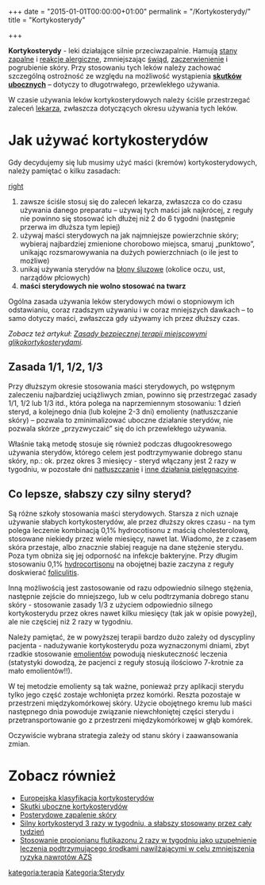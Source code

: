 +++
date = "2015-01-01T00:00:00+01:00"
permalink = "/Kortykosterydy/"
title = "Kortykosterydy"

+++

**Kortykosterydy** - leki działające silnie przeciwzapalnie. Hamują [stany zapalne](/atopedia/Stan_zapalny_skóry "wikilink") i [reakcje alergiczne](/atopedia/Reakcja_alergiczna "wikilink"), zmniejszając [świąd](/atopedia/Świąd "wikilink"), [zaczerwienienie](/atopedia/Zaczerwienienie_skóry "wikilink") i pogrubienie skóry. Przy stosowaniu tych leków należy zachować szczególną ostrożność ze względu na możliwość wystąpienia [**skutków ubocznych**](/atopedia/Skutki_uboczne_kortykosterydów "wikilink") – dotyczy to długotrwałego, przewlekłego używania.

W czasie używania leków kortykosterydowych należy ściśle przestrzegać zaleceń [lekarza](/atopedia/Lekarze "wikilink"), zwłaszcza dotyczących okresu używania tych leków.

Jak używać kortykosterydów
==========================

Gdy decydujemy się lub musimy użyć maści (kremów) kortykosterydowych, należy pamiętać o kilku zasadach:

[right](/Grafika:wrrr.png "wikilink")

1.  zawsze ściśle stosuj się do zaleceń lekarza, zwłaszcza co do czasu używania danego preparatu – używaj tych maści jak najkrócej, z reguły nie powinno się stosować ich dłużej niż 2 do 6 tygodni (następnie przerwa im dłuższa tym lepiej)
2.  używaj maści sterydowych na jak najmniejsze powierzchnie skóry; wybieraj najbardziej zmienione chorobowo miejsca, smaruj „punktowo”, unikając rozsmarowywania na dużych powierzchniach (o ile jest to możliwe)
3.  unikaj używania sterydów na [błony śluzowe](/atopedia/błona_śluzowa "wikilink") (okolice oczu, ust, narządów płciowych)
4.  **maści sterydowych nie wolno stosować na twarz**

Ogólna zasada używania leków sterydowych mówi o stopniowym ich odstawianiu, coraz rzadszym używaniu i w coraz mniejszych dawkach – to samo dotyczy maści, zwłaszcza gdy używamy ich przez dłuższy czas.

*Zobacz też artykuł: [Zasady bezpiecznej terapii miejscowymi glikokortykosterydami](/atopedia/Zasady_bezpiecznej_terapii_miejscowymi_glikokortykosterydami "wikilink").*

Zasada 1/1, 1/2, 1/3
--------------------

Przy dłuższym okresie stosowania maści sterydowych, po wstępnym zaleczeniu najbardziej uciążliwych zmian, powinno się przestrzegać zasady 1/1, 1/2 lub 1/3 itd., która polega na naprzemiennym stosowaniu: 1 dzień steryd, a kolejnego dnia (lub kolejne 2-3 dni) emolienty (natłuszczanie skóry) – pozwala to zminimalizować uboczne działanie sterydów, nie pozwala skórze „przyzwyczaić” się do ich przewlekłego używania.

Właśnie taką metodę stosuje się również podczas długookresowego używania sterydów, którego celem jest podtrzymywanie dobrego stanu skóry, np.: ok. przez okres 3 miesięcy - steryd włączany jest 2 razy w tygodniu, w pozostałe dni [natłuszczanie](/atopedia/Natłuszczanie "wikilink") i [inne działania pielęgnacyjne](/atopedia/Pielęgnacja "wikilink").

Co lepsze, słabszy czy silny steryd?
------------------------------------

Są różne szkoły stosowania maści sterydowych. Starsza z nich uznaje używanie słabych kortykosterydów, ale przez dłuższy okres czasu - na tym polega leczenie kombinacją 0,1% hydrocotisonu z maścią cholesterolową, stosowane niekiedy przez wiele miesięcy, nawet lat. Wiadomo, że z czasem skóra przestaje, albo znacznie słabiej reaguje na dane stężenie sterydu. Poza tym obniża się jej odporność na infekcje bakteryjne. Przy długim stosowaniu 0,1% [hydrocortisonu](/atopedia/hydrokortyzon "wikilink") na obojętnej bazie zaczyna z reguły doskwierać [foliculitis](/atopedia/foliculitis "wikilink").

Inną możliwością jest zastosowanie od razu odpowiednio silnego stężenia, następnie zejście do mniejszego, lub w celu podtrzymania dobrego stanu skóry - stosowanie zasady 1/3 z użyciem odpowiednio silnego kortykosterydu przez okres nawet kilku miesięcy (tak jak w opisie powyżej), ale nie częściej niż 2 razy w tygodniu.

Należy pamiętać, że w powyższej terapii bardzo dużo zależy od dyscypliny pacjenta - nadużywanie kortykosterydu poza wyznaczonymi dniami, zbyt rzadkie stosowanie [emolientów](/atopedia/emolienty "wikilink") powodują nieskuteczność leczenia (statystyki dowodzą, że pacjenci z reguły stosują ilościowo 7-krotnie za mało emolientów!!).

W tej metodzie emolienty są tak ważne, ponieważ przy aplikacji sterydu tylko jego część zostaje wchłonięta przez komórki. Reszta pozostaje w przestrzeni międzykomórkowej skóry. Użycie obojętnego kremu lub maści następnego dnia powoduje związanie niewchłoniętej części sterydu i przetransportowanie go z przestrzeni międzykomórkowej w głąb komórek.

Oczywiście wybrana strategia zależy od stanu skóry i zaawansowania zmian.

Zobacz również
==============

-   [Europejska klasyfikacja kortykosterydów](/atopedia/Europejska_klasyfikacja_kortykosterydów "wikilink")
-   [Skutki uboczne kortykosterydów](/atopedia/Skutki_uboczne_kortykosterydów "wikilink")
-   [Posterydowe zapalenie skóry](/atopedia/Posterydowe_zapalenie_skóry "wikilink")
-   [Silny kortykosteryd 3 razy w tygodniu, a słabszy stosowany przez cały tydzień](http://www.mp.pl/artykuly/?aid=13078)
-   [Stosowanie propionianu flutikazonu 2 razy w tygodniu jako uzupełnienie leczenia podtrzymującego środkami nawilżającymi w celu zmniejszenia ryzyka nawrotów AZS](http://www.mp.pl/artykuly/index.php?aid=16394)

[kategoria:terapia](/atopedia/kategoria:terapia "wikilink") [Kategoria:Sterydy](/atopedia/Kategoria:Sterydy "wikilink")